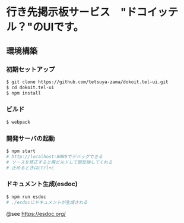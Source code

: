 # 行き先掲示板サービス　"ドコイッテル？"のUIです。
## 環境構築
### 初期セットアップ
```bash
$ git clone https://github.com/tetsuya-zama/dokoit.tel-ui.git
$ cd dokoit.tel-ui
$ npm install
```
### ビルド
```bash
$ webpack
```
### 開発サーバの起動
```bash
$ npm start
# http://localhost:8080でデバッグできる
# ソースを修正すると再ビルドして即反映してくれる
# 止めるときはctrl+c 
```
### ドキュメント生成(esdoc)
```bash
$ npm run esdoc
# ./esdocにドキュメントが生成される
```
@see https://esdoc.org/


